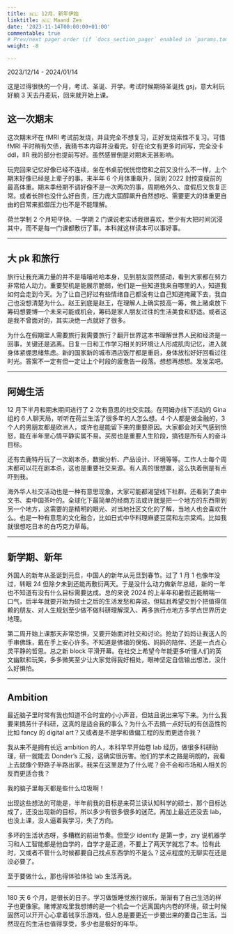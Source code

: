 ```yaml
---
title: 🇳🇱 12月，新年伊始
linktitle: 🇳🇱 Maand Zes
date: '2023-11-14T00:00:00+01:00'
commentable: true
# Prev/next pager order (if `docs_section_pager` enabled in `params.toml`)
weight: -8

---
```


2023/12/14 - 2024/01/14

这是过得很快的一个月，考试、圣诞、开学。考试时候期待圣诞找 gsj，意大利玩好躺 3 天去丹麦玩，回来就开始上课。

## 这一次期末

这次期末坏在 fMRI 考试前发烧，并且完全不想复习，正好发烧索性不复习。可惜 fMRI 平时稍有欠债，我猜书本内容并没看完。好在论文有更多时间写，完全没卡 ddl，IIR 我的部分也提前写好。虽然感冒倒是对期末无甚影响。

玩完回来记忆好像已经不连续，坐在书桌前恍恍惚惚和之前又没什么不一样，上个期末好像已经是上辈子的事。来半年 6 个月体重飙升，回到 2022 封控变瘦前的最高体重。期末季经期不调好像不是一次两次的事，周期格外久、度假后又恢复正常。或者长胖也没什么好自责，压力庞大固醇飙升自然想吃、需要更大的体重更自由的日常来抵御压力也不是不能理解。

荷兰学制 2 个月短平快、一学期 2 门课说老实话我很喜欢，至少有大把时间沉浸其中，而不是每一门课都敷衍了事。本科就这样读本可以事好事。

---

## 大 pk 和旅行

旅行让我充满力量的并不是嘻嘻哈哈本身，见到朋友固然感动，看到大家都在努力非常给人动力。重要契机是能展示脆弱，他们是一些知道我来自哪里的人，知道我如何会走到今天。为了让自己好过有些情绪自己都没有让自己知道掩藏下去，我自己也没想清楚为什么。赵王到底是赵王，在理解人上确实技高一筹，做上赌桌放下筹码想要博一个未来可能或机会，筹码是家人朋友过往的生活美食和舒适。或者这是我不曾面对的，其实决绝一点就好了很多。

为什么在假期里人需要旅行我需要旅行？翻开世界这本书理解世界人民和经济是一回事，关键还是逃离。日复一日和工作学习相关的环境让人形成肌肉记忆，进入就身体紧绷思绪焦虑。新的国家新的城市酒店饭厅都是重启，身体放松好好回看过往时光。答案不一定有但一定让上个时段的疲惫告一段落。想想再想想。发发呆吧。

---

## 阿姆生活

12 月下半月和期末期间进行了 2 次有意思的社交实践。在阿姆办线下活动的 Gina 组的 6 人聊天局，听听在荷兰生活了很多年的人怎么想。4 个人都是做金融的，3 个人的男朋友都是欧洲人，或许也是能留下来的重要原因。大家都会对天气感到愤怒，能在半年里心情平静实属不易。买房也是重要人生阶段，搞钱是所有人的奋斗目标。

还有去鹿特丹玩了一次剧本杀，数据分析、产品设计、环境等等。工作人士每个周末都可以花在剧本杀，这也是重要社交来源。有人真的很想赢，这么执着倒是有点吓到我。

海外华人社交活动也是一种有意思现象，大家可能都渴望线下社群。还看到了卖中文书、卖中国茶叶的。全球化下最简单的经商方法或许就是把一个地方的东西带到另一个地方，这需要的是精明的眼光、对当地社区文化的了解，当地人也会喜欢什么。也是一种有意思的文化融合，比如日式中华料理麻婆豆腐和左宗棠鸡。比如我就很想吃日本的白巧克力草莓。

---

## 新学期、新年

外国人的新年从圣诞到元旦，中国人的新年从元旦到春节。过了 1 月 1 也像年没过，转眼 24 但除夕未到还能再敷衍两天。于是没什么动力做新年总结，新的一年也不知道有没有什么目标需要达成。总的来说 2024 的上半年和暑假还能稍喘一口气，后半年就要开始为硕士之后的生活发愁和奔波。但姑且希望交到个把值得信赖的朋友、对人生规划至少做不做科研理解深入、再多旅行点地方多学点世界历史地理。

第二周开始上课那天非常恐惧，又要开始面对社交和讨论。抢劫了妈妈让我送人的手串佛珠，戴在手上安心许多。不知道是佛祖的保佑、妈妈的陪伴、还是一点点心灵平静的哲思。总之新 block 平滑开幕。在社交上希望今年能更多听懂人们的英文幽默和玩笑，多多微笑至少让大家觉得我好相处，眼神坚定自信输出想法，没什么好惧怕。

---

## Ambition

最近脑子里时常有我也知道不合时宜的小小声音，但姑且说出来写下来。为什么我要来搞劳什子科研，这真的是适合我的事么？为什么不去搞一点好玩的有创造性的比如 fancy 的 digital art？又或者是不是学和做偏工程的反而更适合我？

我从来不是拥有长远 ambition 的人，本科早早开始卷 lab 经历，做很多科研助理，研一就能去 Donder’s 汇报，这确实很厉害。他们的学术之路是明朗的，我看上去就像个野路子半路出家。我呆在这里是为了什么呢？会不会和市场和人相关的反而更适合我？

我的脑子里每天都是些什么垃圾啊！

出现这些想法的可能是，半年前我的目标是来荷兰读认知科学的硕士，那个目标达成了，还没出现新的目标，所以多少有很多很多的迷茫。再加上最近还没去 lab，也没上课，没人逼着我学习，失了方向。

多坏的生活状态呀，多糟糕的前进节奏。但至少 identify 是第一步，zry 说机器学习和人工智能都是他自学的，自学才是正道，不要上了两天学就忘了本。恰有此时，又或者不管什么时候都要自己找点东西学的不是么？这点程度的无聊实在还是没必要了。

至于要做什么，那也得体验体验 lab 生活再说。

---

180 天 6 个月，是很长的日子。学习做饭睡觉旅行娱乐，渐渐有了自己生活的样子也更像家。赌博游戏里我想博的是一个机会一个远离国内内卷的环境，硕士时候固然可以开开心心拿着钱享乐游戏，但人总是要更近一步要出来的要自己生活。当然现在的生活也值得享受，多少也是极好的年华。